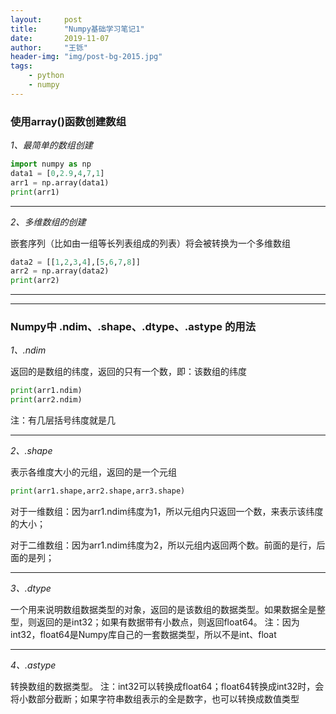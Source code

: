 ```yaml
---
layout:     post
title:      "Numpy基础学习笔记1"
date:       2019-11-07
author:     "王铄"
header-img: "img/post-bg-2015.jpg"
tags:
    - python
    - numpy
---
```


### 使用array()函数创建数组

*1、最简单的数组创建*

```python
import numpy as np
data1 = [0,2.9,4,7,1]
arr1 = np.array(data1)
print(arr1)
```

************

*2、多维数组的创建*

嵌套序列（比如由一组等长列表组成的列表）将会被转换为一个多维数组

``` python
data2 = [[1,2,3,4],[5,6,7,8]]
arr2 = np.array(data2)
print(arr2)
```

*******

*********

### Numpy中 .ndim、.shape、.dtype、.astype 的用法

*1、.ndim*

返回的是数组的纬度，返回的只有一个数，即：该数组的纬度

``` python
print(arr1.ndim)
print(arr2.ndim)
```

注：有几层括号纬度就是几

*******

*2、.shape*

表示各维度大小的元组，返回的是一个元组

```python
print(arr1.shape,arr2.shape,arr3.shape)
```


对于一维数组：因为arr1.ndim纬度为1，所以元组内只返回一个数，来表示该纬度的大小；   

对于二维数组：因为arr1.ndim纬度为2，所以元组内返回两个数。前面的是行，后面的是列；

******

*3、.dtype*

一个用来说明数组数据类型的对象，返回的是该数组的数据类型。如果数据全是整型，则返回的是int32；如果有数据带有小数点，则返回float64。
注：因为int32，float64是Numpy库自己的一套数据类型，所以不是int、float

*******

*4、.astype*

转换数组的数据类型。
注：int32可以转换成float64；float64转换成int32时，会将小数部分截断；如果字符串数组表示的全是数字，也可以转换成数值类型